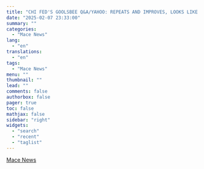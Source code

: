 ```yaml
---
title: "CHI FED'S GOOLSBEE Q&A/YAHOO: REPEATS AND IMPROVES, LOOKS LIKE 'SETTLING IN AT FULL EMPLOYMENT;' DON'T EXPECT ANY SUPPLY DISRUPTIONS TO BE BIG FACTOR"
date: "2025-02-07 23:33:00"
summary: ""
categories:
  - "Mace News"
lang:
  - "en"
translations:
  - "en"
tags:
  - "Mace News"
menu: ""
thumbnail: ""
lead: ""
comments: false
authorbox: false
pager: true
toc: false
mathjax: false
sidebar: "right"
widgets:
  - "search"
  - "recent"
  - "taglist"
---
```




[Mace News](https://www.tradingview.com/news/macenews:10e5a9d54094b:0-chi-fed-s-goolsbee-q-a-yahoo-repeats-and-improves-looks-like-settling-in-at-full-employment-don-t-expect-any-supply-disruptions-to-be-big-factor/)
